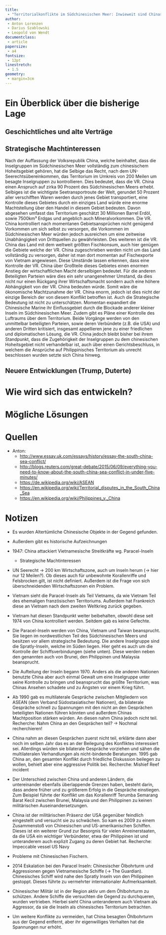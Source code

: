 ```yaml
---
title: 
 - "Territorialkonflikte im Südchinesischen Meer: Inwieweit sind Chinas Ansprüche gerechtfertigt?"
author:
 - Anton Lorenzen
 - Darius Szablowski
 - Leopold von Wendt
documentclass:
 - article
papersize:
 - a4
fontsize:
 - 12pt
linestretch:
 - 1.5
geometry: 
 - margin=3cm
---
```


# Ein Überblick über die bisherige Lage

## Geschichtliches und alte Verträge



## Strategische Machtinteressen
 
Nach der Auffassung der Volksrepublik China, welche beinhaltet, dass die 
Inselgruppen im Südchinesischen Meer vollständig zum chinesischem Hoheitsgebiet 
gehören, hat die Selbige das Recht, nach dem UN-Seerechtsübereinkommen, das 
Territorium im Umkreis von 200 Meilen um besagte Inselgruppen zu kontrollieren. 
Dies bedeutet, dass die VR. China einen Anspruch auf zirka 90 Prozent des 
Südchinesischen Meers erhebt. Selbiges ist die wichtigste Seetransportroute der 
Welt, gerundet 50 Prozent aller verschifften Waren werden durch jenes Gebiet 
transportiert, eine Kontrolle dieses Gebietes durch ein einziges Land würde eine 
enorme Machtstellung über den Handel in diesem Gebiet bedeuten. Davon 
abgesehen umfasst    das Territorium geschätzt 30 Millionen Barrel Erdöl, sowie 
7500km³ Erdgas und angeblich auch Mineralvorkommen. Die VR. China kontrolliert 
nach momentanen Gebietsansprüchen nicht genügend Vorkommen um sich selbst 
zu versorgen, die Vorkommen im Südchinesischen Meer würden jedoch ausreichen 
um eine zeitweise Unabhängigkeit von Drittquellen zu gewährleisten. Des weiteren 
ist die VR. China das Land mit dem weltweit größten Fischkonsum, auch hier 
genügen die Gebiete welche der VR. China zugeschrieben werden nicht um das 
Land vollständig zu versorgen, daher ist man dort momentan auf Fischexporte von 
Vietnam angewiesen. Diese Umstände lassen erkennen, dass eine Kontrolle der VR.
China über Großteile dieses Gebietes einen enormen Anstieg der wirtschaftlichen 
Macht derselbigen bedeutet. Für die anderen Beteiligten Parteien wäre dies ein sehr 
unangenehmer Umstand, da dies nicht nur einen Rückgang ihrer Wirtschaftsmacht 
sondern auch eine höhere Abhängigkeit von der VR. China bedeuten würde. Somit 
wäre die ökonomische Machtzunahme der VR. China enorm, jedoch ist dies nicht der
einzige Bereich der von diesem Konflikt betroffen ist. Auch die Strategische 
Bedeutung ist nicht zu unterschätzen. Momentan expandiert die Chinesische Marine 
ihr Einflussgebiet durch die Blockade anderer kleiner Inseln im Südchinesischen 
Meer. Zudem gibt es Pläne einer Kontrolle des Luftraums über dem Territorium. 
Beide Vorgänge werden von den unmittelbar beteiligten Parteien, sowie deren 
Verbündete (z.B. die USA) und anderen Dritten kritisiert, insgesamt appellieren jene 
zu einer friedlichen und diplomatischen Lösung, die VR. China jedoch bleibt bisher 
bei ihrem Standpunkt, dass die Zugehörigkeit der Inselgruppen zu dem chinesischen 
Hoheitsgebiet nicht verhandelbar ist, auch über einen Gerichtsbeschluss, in welchem
die Ansprüche auf Philippinisches Territorium als unrecht beschlossen wurden setzte 
sich China hinweg.

## Neuere Entwicklungen (Trump, Duterte)

# Wie wird sich das entwickeln?



# Mögliche Lösungen


# Quellen 

 - Anton:
    - http://www.essay.uk.com/essays/history/essay-the-south-china-sea-conflict/
    - http://blogs.reuters.com/great-debate/2015/06/09/everything-you-need-to-know-about-the-south-china-sea-conflict-in-under-five-minutes/
    - https://de.wikipedia.org/wiki/ASEAN
    - https://en.wikipedia.org/wiki/Territorial_disputes_in_the_South_China_Sea
    - https://en.wikipedia.org/wiki/Philippines_v._China

# Notizen

 - Es wurden Altertümliche Chinesische Objekte in der Gegend gefunden.
 - Außerdem gibt es historische Aufzeichnungen
 - 1947: China attackiert Vietnamesische Streitkräfte wg. Paracel-Inseln
     - Strategische Machtinteressen

 - UN Seerecht -> 200 km Wirtschaftszone, auch um Inseln herum (-> hier nur 12 Meilen?).
   Ob dieses auch für unbewohnte Korallenriffe und Felsbrocken gilt, ist nicht definiert.
   Außerdem ist die Frage von sich überschneidenden Wirtschaftszonen ein Problem.

 - Vietnam sieht die Paracel-Inseln als Teil Vietnams, da wie Vietnam Teil des
   ehemaligen französischen Territoriums. Außerdem hat Frankreich diese
   an Vietnam nach dem zweiten Weltkrieg zurück gegeben.
 - Vietnam hat diesen Standpunkt weiter beibehalten, obwohl diese seit
   1974 von China kontrolliert werden. Seitdem gab es keine Gefechte.
   
 - Die Paracel-Inseln werden von China, Vietnam und Taiwan beansprucht.
   Sie liegen im nordwestlichen Teil des Südchinesischen Meers und besitzen
   vor allem strategische Bedeutung. Die andere Inselgruppe sind die Spratly-Inseln,
   welche im Süden liegen. Hier geht es auch um die Kontrolle der Schiffsverbindungen
   (siehe unten). Diese werden neben den genannten auch von Brunei, den Philippinen
   und Malaysia beansprucht.

 - Die Aufteilung der Inseln begann 1970. Anders als die anderen Nationen
   benutzte China aber auch einmal Gewalt um eine Inselgruppe unter seine
   Kontrolle zu bringen und beansprucht das größte Territorium, was Chinas
   Ansehen schadete und zu Ängsten vor einem Krieg führt.

 - Ab 1990 gab es multilaterale Gespräche zwischen Mitgliedern von ASEAN (dem Verband 
   Südostasiatischer Nationen), da bilaterale Gespräche schnell zu Spannungen
   mit den nicht an den Gesprächen beteiligten Nationen führen könnten und
   außerdem Chinas Machtposition stärken würden. An diesen nahm China jedoch nicht teil.
   Recherche: Nahm China an den Gesprächen teil? -> Nochmal recherchieren!
  
 - China nahm an diesen Gesprächen zuerst nicht teil, erklärte dann aber noch im selben
   Jahr das es an der Beilegung des Konfliktes interessiert sei. Allerdings würden 
   sie bilaterale Gespräche vorziehen und sähen die multilateralen Verhandlungen als
   nicht-bindende Beratungen. 1995 gab China an, den gesamten Konflikt durch 
   friedliche Diskussion beilegen zu wollen, behielt aber eine aggressive Politik bei.
   Recherche: Mishief Reef incident
   
 - Der Unterschied zwischen China und anderen Ländern, die untereinander ebenfalls
   überlappende Grenzen haben, besteht darin, dass andere früher und zu größerem
   Erfolg in die Gespräche einstiegen. Zum Beispiel führte der Konflikt um das Korallenriff
   Terumba Semarang Barat Kecil zwischen Brunei, Malaysia und den Philippinen zu keinen
   militärischen Auseinandersetzungen.
   
 - China ist der militärischen Präsenz der USA gegenüber feindlich eingestellt
   und versucht sie zu schwächen. So kam es 2009 zu einem Zusammenstoß von Chinesischen
   und US-amerikanischen Schiffen. Dieses ist ein weiterer Grund zur Besorgnis für vielen
   Anreinerstaaten, da die USA ein wichtiger Verbündeter, etwa der Philippinen ist
   und unteranderem auch explizit Zugang zu deren Gebiet hat.
   Recherche: Impeccable vessel US Navy

 - Probleme mit Chinesischen Fischern.
 
 - 2014 Eskalation bei den Paracel Inseln: Chinesischer Ölbohrturm und
   Aggressionen gegen Vietnamesische Schiffe (-> The Guardian).
   Chinesisches Schiff wird nahe den Spratly Inseln von den Philippinen gestoppt.
   Dieses führte zu vermehrter internationaler Aufmerksamkeit.
   
 - Chinesischer Militär ist in der Region aktiv um dem Öhlbohrturm zu schützen.
   Andere Schiffe die versuchten die Gegend zu durchqueren, wurden vertrieben.
   Hierbei sieht China unteranderem auch Vietnam als Aggressor, da sie die Inseln
   als chinesisches Territorium betrachten.

 - Um weitere Konflikte zu vermeiden, hat China besagten Öhlbohrturm aus der Gegend
   entfernt, aber ihr eigenwilliges Verhalten hat die Spannungen nur erhöht.


